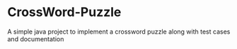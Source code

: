 # CrossWord-Puzzle
A simple java project to implement a crossword puzzle along with test cases and documentation
